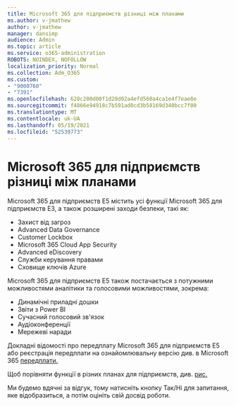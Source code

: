 ```yaml
---
title: Microsoft 365 для підприємств різниці між планами
ms.author: v-jmathew
author: v-jmathew
manager: dansimp
audience: Admin
ms.topic: article
ms.service: o365-administration
ROBOTS: NOINDEX, NOFOLLOW
localization_priority: Normal
ms.collection: Adm_O365
ms.custom:
- "9000760"
- "7391"
ms.openlocfilehash: 628c200d00f1d28d02a4efd560a4ca1e4f7eae0e
ms.sourcegitcommit: f4866e94918c7b591ad0cd3b58169d340bcc7f00
ms.translationtype: MT
ms.contentlocale: uk-UA
ms.lasthandoff: 05/19/2021
ms.locfileid: "52539773"
---
```

# <a name="microsoft-365-enterprise-plan-differences"></a>Microsoft 365 для підприємств різниці між планами

Microsoft 365 для підприємств E5 містить усі функції Microsoft 365 для підприємств E3, а також розширені заходи безпеки, такі як:

- Захист від загроз
- Advanced Data Governance
- Customer Lockbox
- Microsoft 365 Cloud App Security
- Advanced eDiscovery
- Служби керування правами
- Сховище ключів Azure

Microsoft 365 для підприємств E5 також постачається з потужними можливостями аналітики та голосовими можливостями, зокрема:

- Динамічні приладні дошки
- Звіти з Power BI
- Сучасний голосовий зв'язок
- Аудіоконференції
- Мережеві наради

Докладні відомості про передплату Microsoft 365 для підприємств E5 або реєстрація передплати на ознайомлювальну версію див. в Microsoft 365 [передплати.](https://go.microsoft.com/fwlink/?linkid=2099673)

Щоб порівняти функції в різних планах для підприємств, див. [рис.](https://go.microsoft.com/fwlink/?linkid=2097200)

Ми будемо вдячні за відгук, тому натисніть кнопку Так/Ні для запитання, яке відобразиться, а потім оцініть свій досвід роботи.
